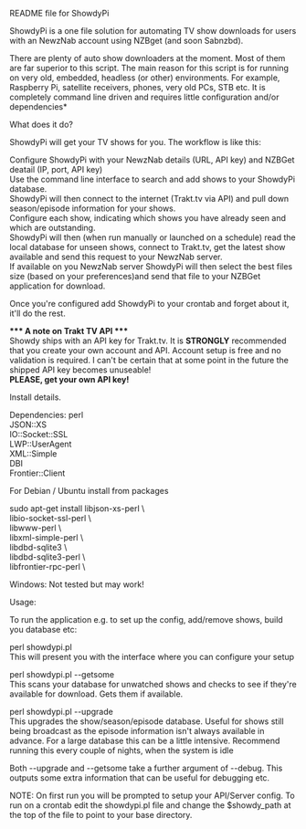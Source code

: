 README file for ShowdyPi

ShowdyPi is a one file solution for automating TV show downloads for users with an NewzNab account using NZBget (and soon Sabnzbd).

There are plenty of auto show downloaders at the moment. Most of them are far superior to this script. 
The main reason for this script is for running on very old, embedded, headless (or other) environments. For example, Raspberry Pi, satellite receivers, phones, very old PCs, STB etc. It is completely command line driven and requires little configuration and/or dependencies*

What does it do?

ShowdyPi will get your TV shows for you. The workflow is like this:

Configure ShowdyPi with your NewzNab details (URL, API key) and NZBGet deatail (IP, port, API key)  
Use the command line interface to search and add shows to your ShowdyPi database.  
ShowdyPi will then connect to the internet (Trakt.tv via API) and pull down season/episode information for your shows.  
Configure each show, indicating which shows you have already seen and which are outstanding.  
ShowdyPi will then (when run manually or launched on a schedule) read the local database for unseen shows, connect to Trakt.tv, get the latest show available and send this request to your NewzNab server.  
If available on you NewzNab server ShowdyPi will then select the best files size (based on your preferences)and send that file to your NZBGet application for download.  

Once you're configured add ShowdyPi to your crontab and forget about it, it'll do the rest.

<b>*** A note on Trakt TV API ***</b>  
Showdy ships with an API key for Trakt.tv. It is <b>STRONGLY</b> recommended that you create your own account and API. Account setup is free and no validation is required.
I can't be certain that at some point in the future the shipped API key becomes unuseable!  
<b>PLEASE, get your own API key!</b>

Install details. 

Dependencies: 
  perl   
  JSON::XS  
  IO::Socket::SSL  
  LWP::UserAgent  
  XML::Simple  
  DBI  
  Frontier::Client  

For Debian / Ubuntu install from packages

sudo apt-get install libjson-xs-perl \  
libio-socket-ssl-perl \   
libwww-perl \  
libxml-simple-perl \  
libdbd-sqlite3 \  
libdbd-sqlite3-perl \  
libfrontier-rpc-perl \  

Windows: Not tested but may work!

Usage:

To run the application e.g. to set up the config, add/remove shows, build you database etc:

perl showdypi.pl  
 This will present you with the interface where you can configure your setup

perl showdypi.pl --getsome  
 This scans your database for unwatched shows and checks to see if they're available for download. Gets them if available.

perl showdypi.pl --upgrade  
 This upgrades the show/season/episode database. Useful for shows still being broadcast as the episode information isn't always available in advance. For a large database this can be a little intensive. 
Recommend running this every couple of nights, when the system is idle

Both --upgrade and --getsome take a further argument of --debug. This outputs some extra information that can be useful for debugging etc.

NOTE: On first run you will be prompted to setup your API/Server config.
To run on a crontab edit the showdypi.pl file and change the $showdy_path at the top of the file to point to your base directory. 
